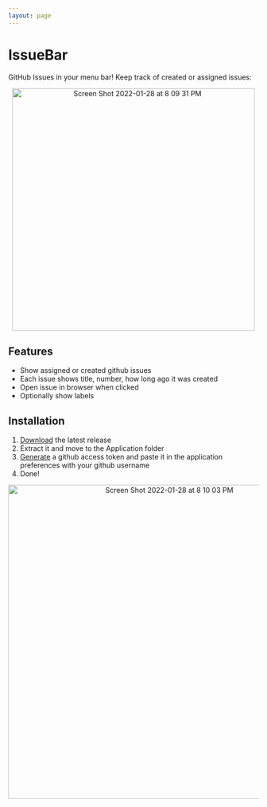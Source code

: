 ```yaml
---
layout: page
---
```

# IssueBar

GitHub Issues in your menu bar! Keep track of created or assigned issues:

<p align="center">
  <img width="488" alt="Screen Shot 2022-01-28 at 8 09 31 PM" src="https://user-images.githubusercontent.com/9363150/151640930-daeca9fe-c752-45be-b633-204d18e16c6c.png">
</p>

## Features

 - Show assigned or created github issues
 - Each issue shows title, number, how long ago it was created
 - Open issue in browser when clicked
 - Optionally show labels

## Installation

1. [Download](https://github.com/menubar-apps/IssueBar/releases/latest/download/pullBar.zip) the latest release
1. Extract it and move to the Application folder
1. [Generate](https://github.com/settings/tokens/new?scopes=repo) a github access token and paste it in the application preferences with your github username
1. Done!

<p align="center">
  <img width="632" alt="Screen Shot 2022-01-28 at 8 10 03 PM" src="https://user-images.githubusercontent.com/9363150/151640968-ec939c7e-d19f-4a08-a9ea-3483d3b3961c.png">
</p>